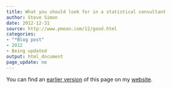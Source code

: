 ```yaml
---
title: What you should look for in a statistical consultant
author: Steve Simon
date: 2012-12-31
source: http://www.pmean.com/12/good.html
categories:
- "*Blog post"
- 2012
- Being updated
output: html_document
page_update: no
---
```


You can find an [earlier version][sim1] of this page on my [website][sim2].

[sim1]: http://www.pmean.com/12/good.html
[sim2]: http://www.pmean.com

